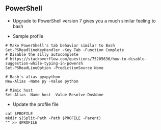 ## PowerShell

- Upgrade to PowerShell version 7 gives you a much similar feeling to bash

- Sample profile

```{PowerShell}
# Make PowerShell's tab behavior similar to Bash
Set-PSReadlineKeyHandler -Key Tab -Function Complete
# Disable the silly autocomplete
# https://stackoverflow.com/questions/75205636/how-to-disable-suggestion-while-typing-in-powersh
Set-PSReadLineOption -PredictionSource None

# Bash's alias py=python
New-Alias -Name py -Value python

# Mimic host
Set-Alias -Name host -Value Resolve-DnsName
```

- Update the profile file

```
cat $PROFILE
mkdir $(Split-Path -Path $PROFILE -Parent)
"" >> $PROFILE
```
